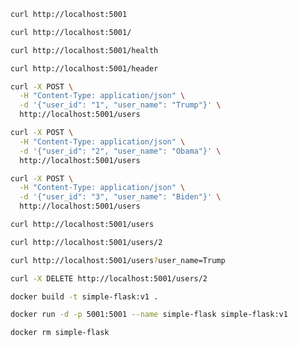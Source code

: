 
```sh
curl http://localhost:5001
```

```sh
curl http://localhost:5001/
```

```sh
curl http://localhost:5001/health
```

```sh
curl http://localhost:5001/header
```

```sh
curl -X POST \
  -H "Content-Type: application/json" \
  -d '{"user_id": "1", "user_name": "Trump"}' \
  http://localhost:5001/users
```

```sh
curl -X POST \
  -H "Content-Type: application/json" \
  -d '{"user_id": "2", "user_name": "Obama"}' \
  http://localhost:5001/users
```

```sh
curl -X POST \
  -H "Content-Type: application/json" \
  -d '{"user_id": "3", "user_name": "Biden"}' \
  http://localhost:5001/users
```

```sh
curl http://localhost:5001/users
```

```sh
curl http://localhost:5001/users/2
```

```sh
curl http://localhost:5001/users?user_name=Trump
```

```sh
curl -X DELETE http://localhost:5001/users/2
```

```sh
docker build -t simple-flask:v1 .
```

```sh
docker run -d -p 5001:5001 --name simple-flask simple-flask:v1
```

```sh
docker rm simple-flask
```
